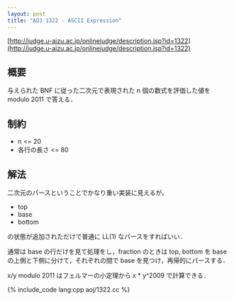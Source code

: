 ```yaml
---
layout: post
title: "AOJ 1322 - ASCII Expression"
---
```

[http://judge.u-aizu.ac.jp/onlinejudge/description.jsp?id=1322](http://judge.u-aizu.ac.jp/onlinejudge/description.jsp?id=1322)

## 概要
与えられた BNF に従った二次元で表現された n 個の数式を評価した値を modulo 2011 で答える．

## 制約
- n <= 20
- 各行の長さ <= 80

## 解法
二次元のパースということでかなり重い実装に見えるが，

- top
- base
- bottom

の状態が追加されただけで普通に LL(1) なパースをすればいい．

通常は base の行だけを見て処理をし，fraction のときは top, bottom を base の上側と下側に分けて，それぞれの間で base を見つけ，再帰的にパースする．

x/y modulo 2011 はフェルマーの小定理から x * y^2009 で計算できる．

{% include_code lang:cpp aoj/1322.cc %}

